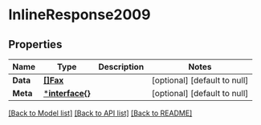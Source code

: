# InlineResponse2009

## Properties
Name | Type | Description | Notes
------------ | ------------- | ------------- | -------------
**Data** | [**[]Fax**](Fax.md) |  | [optional] [default to null]
**Meta** | [***interface{}**](interface{}.md) |  | [optional] [default to null]

[[Back to Model list]](../README.md#documentation-for-models) [[Back to API list]](../README.md#documentation-for-api-endpoints) [[Back to README]](../README.md)

